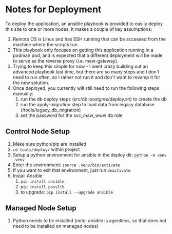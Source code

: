 # Notes for Deployment

To deploy the application, an ansible playbook is provided to easily deploy this site to
one or more nodes. It makes a couple of key assumptions:

1. Remote OS is Linux and has SSH running that can be accessed from the machine where the scripts run.
2. This playbook only focuses on getting this application running in a podman pod, and is expected that a different deployment will be made to serve as the reverse proxy (i.e. maw-gateway).
3. Trying to keep this simple for now - I went crazy building out an advanced playbook last time, but there are so many steps and I don't need to run often, so I rather not run it and don't want to revamp it for the new solution.
4. Once deployed, you currently will still need to run the following steps manually:
    1. run the db deploy steps (src/db-postgres/deploy.sh) to create the db
    2. run the apply-migration step to load data from legacy database (/tools/legacy_db_migration)
    3. set the password for the svc_maw_www db role

## Control Node Setup

1. Make sure python/pip are installed
2. `cd tools/deploy/` within project
3. Setup a python environment for ansible in the deploy dir: `python -m venv .venv`
4. Enter the environment: `source .venv/bin/activate`
5. If you want to exit that environment, just run `deactivate`
6. Install Ansible
    1. `pip install ansible`
    2. `pip install passlib`
    3. to upgrade: `pip install --upgrade ansible`

## Managed Node Setup

1. Python needs to be installed (note: ansible is agentless, so that does not need to be installed on managed nodes)
